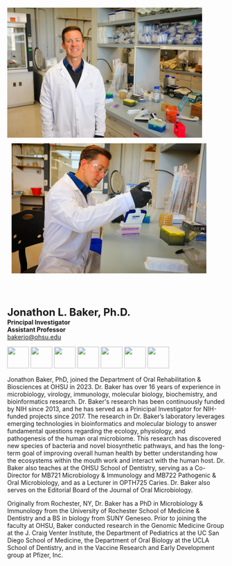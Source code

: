<img src="/assets/images/homepage-general/baker-labcoat.JPG" width="450" height="300" style="display: inline; margin: auto;" /> <img src="/assets/images/homepage-general/baker-labcoat2.jpg" height=300 style="display: inline; margin: 10px;" />

<br/>


<br/>

<span style="font-size:24px; font-weight: bold;">Jonathon L. Baker, Ph.D.</span>  
**Principal Investigator**  
**Assistant Professor**  
[bakerjo@ohsu.edu](mailto:bakerjo@ohsu.edu)  
 

<a href="https://www.linkedin.com/in/jonathon-l-baker-ph-d-a97b68b5"><img src="https://raw.githubusercontent.com/FortAwesome/Font-Awesome/6.x/svgs/brands/linkedin.svg" width="50" height="50"></a> <a href="https://www.instagram.com/jonbakerlab"><img src="https://raw.githubusercontent.com/FortAwesome/Font-Awesome/6.x/svgs/brands/square-instagram.svg" width="50" height="50"></a> <a href="https://www.github.com/jonbakerlab"><img src="https://raw.githubusercontent.com/FortAwesome/Font-Awesome/6.x/svgs/brands/square-github.svg" width="50" height="50"></a> <a href="https://www.twitter.com/jonbakerlab"><img src="https://raw.githubusercontent.com/FortAwesome/Font-Awesome/6.x/svgs/brands/square-x-twitter.svg" width="50" height="50"></a> <a href="https://www.researchgate.net/profile/Jonathon-Baker"><img src="https://raw.githubusercontent.com/FortAwesome/Font-Awesome/6.x/svgs/brands/researchgate.svg" width="50" height="50"></a> <a href="https://orcid.org/0000-0001-5378-322X"><img src="https://raw.githubusercontent.com/FortAwesome/Font-Awesome/6.x/svgs/brands/orcid.svg" width="50" height="50"></a> <a href="https://scholar.google.com/citations?user=MDU_zwkAAAAJ&hl=en&oi=ao"><img src="https://raw.githubusercontent.com/FortAwesome/Font-Awesome/6.x/svgs/brands/google-scholar.svg" width="50" height="50"></a> 


Jonathon Baker, PhD, joined the Department of Oral Rehabilitation & Biosciences at OHSU in 2023. Dr. Baker has over 16 years of experience in microbiology, virology, immunology, molecular biology, biochemistry, and bioinformatics research. Dr. Baker's research has been continuously funded by NIH since 2013, and he has served as a Prinicipal Investigator for NIH-funded projects since 2017. The research in Dr. Baker’s laboratory leverages emerging technologies in bioinformatics and molecular biology to answer fundamental questions regarding the ecology, physiology, and pathogenesis of the human oral microbiome.  This research has discovered new species of bacteria and novel biosynthetic pathways, and has the long-term goal of improving overall human health by better understanding how the ecosystems within the mouth work and interact with the human host. Dr. Baker also teaches at the OHSU School of Dentistry, serving as a Co-Director for MB721 Microbiology & Immunology and MB722 Pathogenic & Oral Microbiology, and as a Lecturer in OPTH725 Caries. Dr. Baker also serves on the Editorial Board of the Journal of Oral Microbiology.

Originally from Rochester, NY, Dr. Baker has a PhD in Microbiology & Immunology from the University of Rochester School of Medicine & Dentistry and a BS in biology from SUNY Geneseo. Prior to joining the faculty at OHSU, Baker conducted research in the Genomic Medicine Group at the J. Craig Venter Institute, the Department of Pediatrics at the UC San Diego School of Medicine, the Department of Oral Biology at the UCLA School of Dentistry, and in the Vaccine Research and Early Development group at Pfizer, Inc.
